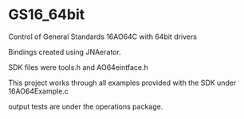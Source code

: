 # GS16_64bit
Control of General Standards 16AO64C with 64bit drivers

Bindings created using JNAerator.

SDK files were tools.h and AO64eintface.h

This project works through all examples provided with the SDK under 16AO64Example.c

output tests are under the operations package.
